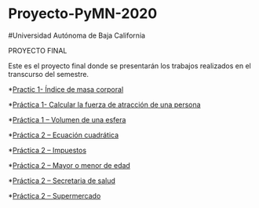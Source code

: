 # Proyecto-PyMN-2020
#Universidad Autónoma de Baja California

PROYECTO FINAL 


Este es el proyecto final donde se presentarán  los trabajos  realizados en el transcurso del semestre. 

*[Practic 1- Índice de masa corporal ](https://github.com/Andrik25/Proyecto-PyMN-2020/blob/main/P1-CALCULAR-EL-INDICE-DE-MASA-CORPORAL.)

*[Práctica 1- Calcular la fuerza de atracción de una persona ](https://github.com/Andrik25/Proyecto-PyMN-2020/blob/main/P1-CALCULAR-LA-FUERZA-DE-ATRACCION-DEL-PESO-DE-UNA-PERSONA.)

*[Práctica 1 – Volumen  de una esfera](https://github.com/Andrik25/Proyecto-PyMN-2020/blob/main/P1-Volumen-de-una-esfera.c)

*[Práctica 2 – Ecuación cuadrática](https://github.com/Andrik25/Proyecto-PyMN-2020/blob/main/P2-Ecuacion-Cuadratica.)

*[Práctica 2 – Impuestos](https://github.com/Andrik25/Proyecto-PyMN-2020/blob/main/P2-IMPUESTOS.c)

*[Práctica 2 – Mayor o menor de  edad](https://github.com/Andrik25/Proyecto-PyMN-2020/blob/main/P2-Mayor-o-menor-de-edad.)

*[Práctica 2 – Secretaria de salud ](https://github.com/Andrik25/Proyecto-PyMN-2020/blob/main/P2-SECRETARIA-DE-SALUD.c)

*[Práctica 2 – Supermercado ](https://github.com/Andrik25/Proyecto-PyMN-2020/blob/main/P2-SUPERMERCADO.)
